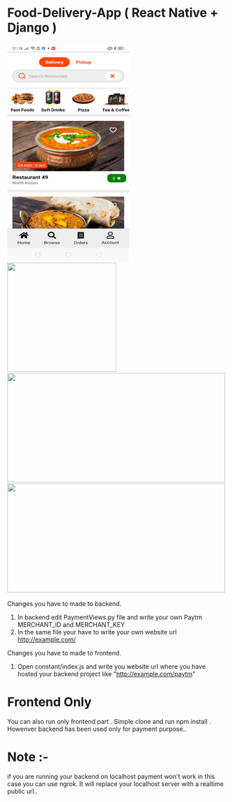 # Food-Delivery-App ( React Native + Django )


<img src="swiggy-x-frontend/assets/images/food-app-1.png" width="280" height="500">

<img src="static/css/Screenshot%202021-10-23%20at%2015-01-02%20classes%20on.png" width="250" height="250">

<img src="static/css/Screenshot%202021-10-23%20at%2015-02-26%20classes%20on.png" width="500" height="250">

<img src="static/css/Screenshot%202021-10-23%20at%2015-02-45%20classes%20on.png" width="500" height="250">

Changes you have to made to backend.
1. In backend edit PaymentViews.py file and write your own Paytm MERCHANT_ID and MERCHANT_KEY 
2. In the same file your have to write your own website url http://example.com/

Changes you  have to made to frontend.
1. Open constant/index.js and write you website url where you have hosted your backend project like "http://example.com/paytm"

# Frontend Only
You can also run only frontend part . Simple clone and run npm install . Howenver backend has been used only for payment purpose..

# Note :-
if you are running your backend on localhost payment won't work in this case you can use ngrok. It will replace your localhost server with a realtime public url..
